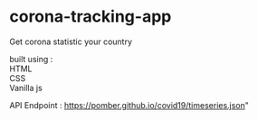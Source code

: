 # corona-tracking-app
Get corona statistic your country

built using : <br>
HTML <br>
CSS <br>
Vanilla js <br>

API Endpoint : https://pomber.github.io/covid19/timeseries.json"

